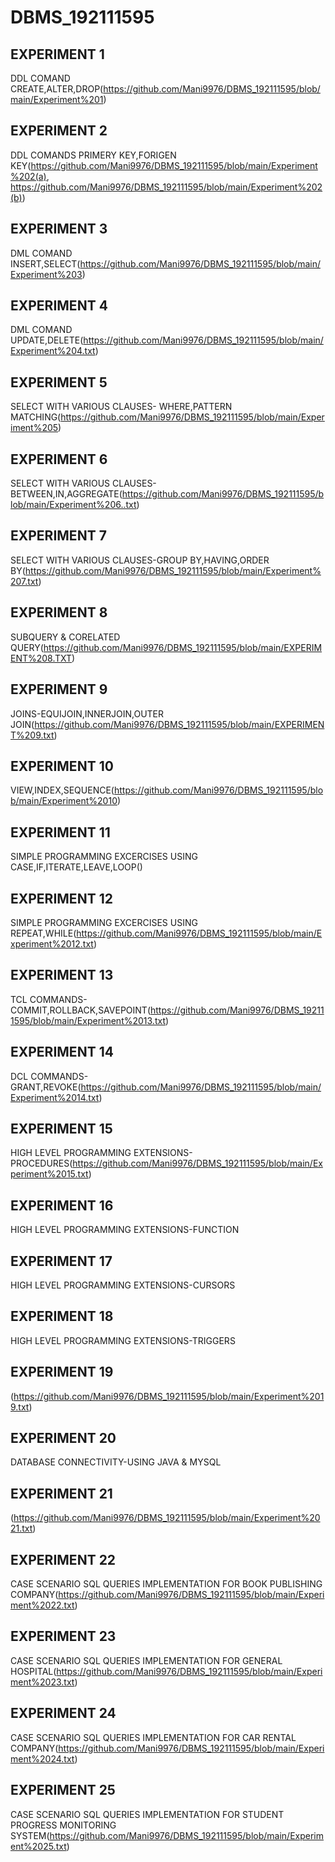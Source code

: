 # DBMS_192111595
## EXPERIMENT 1
   DDL COMAND CREATE,ALTER,DROP(https://github.com/Mani9976/DBMS_192111595/blob/main/Experiment%201)
## EXPERIMENT 2
   DDL COMANDS PRIMERY KEY,FORIGEN KEY(https://github.com/Mani9976/DBMS_192111595/blob/main/Experiment%202(a),
                                       https://github.com/Mani9976/DBMS_192111595/blob/main/Experiment%202(b))
## EXPERIMENT 3
   DML COMAND INSERT,SELECT(https://github.com/Mani9976/DBMS_192111595/blob/main/Experiment%203)
## EXPERIMENT 4
   DML COMAND UPDATE,DELETE(https://github.com/Mani9976/DBMS_192111595/blob/main/Experiment%204.txt)
## EXPERIMENT 5
   SELECT WITH VARIOUS CLAUSES- WHERE,PATTERN MATCHING(https://github.com/Mani9976/DBMS_192111595/blob/main/Experiment%205)
## EXPERIMENT 6
   SELECT WITH VARIOUS CLAUSES- BETWEEN,IN,AGGREGATE(https://github.com/Mani9976/DBMS_192111595/blob/main/Experiment%206..txt)
## EXPERIMENT 7
   SELECT WITH VARIOUS CLAUSES-GROUP BY,HAVING,ORDER BY(https://github.com/Mani9976/DBMS_192111595/blob/main/Experiment%207.txt)
## EXPERIMENT 8
   SUBQUERY & CORELATED QUERY(https://github.com/Mani9976/DBMS_192111595/blob/main/EXPERIMENT%208.TXT)
## EXPERIMENT 9
   JOINS-EQUIJOIN,INNERJOIN,OUTER JOIN(https://github.com/Mani9976/DBMS_192111595/blob/main/EXPERIMENT%209.txt)
## EXPERIMENT 10
   VIEW,INDEX,SEQUENCE(https://github.com/Mani9976/DBMS_192111595/blob/main/Experiment%2010)
## EXPERIMENT 11
   SIMPLE PROGRAMMING EXCERCISES USING CASE,IF,ITERATE,LEAVE,LOOP()
## EXPERIMENT 12
   SIMPLE PROGRAMMING EXCERCISES USING REPEAT,WHILE(https://github.com/Mani9976/DBMS_192111595/blob/main/Experiment%2012.txt)
## EXPERIMENT 13
   TCL COMMANDS-COMMIT,ROLLBACK,SAVEPOINT(https://github.com/Mani9976/DBMS_192111595/blob/main/Experiment%2013.txt)
## EXPERIMENT 14
   DCL COMMANDS-GRANT,REVOKE(https://github.com/Mani9976/DBMS_192111595/blob/main/Experiment%2014.txt)
## EXPERIMENT 15
   HIGH LEVEL PROGRAMMING EXTENSIONS-PROCEDURES(https://github.com/Mani9976/DBMS_192111595/blob/main/Experiment%2015.txt)
## EXPERIMENT 16
   HIGH LEVEL PROGRAMMING EXTENSIONS-FUNCTION
## EXPERIMENT 17
   HIGH LEVEL PROGRAMMING EXTENSIONS-CURSORS
## EXPERIMENT 18
   HIGH LEVEL PROGRAMMING EXTENSIONS-TRIGGERS
## EXPERIMENT 19
   (https://github.com/Mani9976/DBMS_192111595/blob/main/Experiment%2019.txt)
## EXPERIMENT 20
   DATABASE CONNECTIVITY-USING JAVA & MYSQL
## EXPERIMENT 21
   (https://github.com/Mani9976/DBMS_192111595/blob/main/Experiment%2021.txt)
## EXPERIMENT 22
   CASE SCENARIO SQL QUERIES IMPLEMENTATION FOR BOOK PUBLISHING COMPANY(https://github.com/Mani9976/DBMS_192111595/blob/main/Experiment%2022.txt)
## EXPERIMENT 23
   CASE SCENARIO SQL QUERIES IMPLEMENTATION FOR GENERAL HOSPITAL(https://github.com/Mani9976/DBMS_192111595/blob/main/Experiment%2023.txt)
## EXPERIMENT 24
   CASE SCENARIO SQL QUERIES IMPLEMENTATION FOR CAR RENTAL COMPANY(https://github.com/Mani9976/DBMS_192111595/blob/main/Experiment%2024.txt) 
## EXPERIMENT 25
   CASE SCENARIO SQL QUERIES IMPLEMENTATION FOR STUDENT PROGRESS MONITORING SYSTEM(https://github.com/Mani9976/DBMS_192111595/blob/main/Experiment%2025.txt)




 
